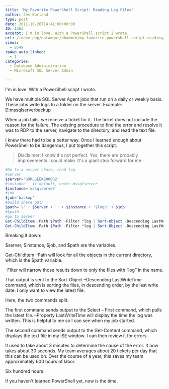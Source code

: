 ```yaml
---
title: 'My Favorite PowerShell Script: Reading Log Files'
author: Jes Borland
type: post
date: 2011-10-28T14:41:00+00:00
ID: 1363
excerpt: I'm in love. With a PowerShell script I wrote.
url: /index.php/datamgmt/dbadmin/my-favorite-powershell-script-reading/
views:
  - 8549
rp4wp_auto_linked:
  - 1
categories:
  - Database Administration
  - Microsoft SQL Server Admin

---
```

I'm in love. With a PowerShell script I wrote. 

We have multiple SQL Server Agent jobs that run on a daily or weekly basis. These jobs write logs to a folder on the server. Example: D:mssqlserverbackup

When a job fails, we receive a ticket for it. The ticket does not include the reason for the failure. The existing procedure to find the error and resolve it was to RDP to the server, navigate to the directory, and read the text file. 

I knew there had to be a better way. Once I learned enough about PowerShell to be dangerous, I put together this script. 

> Disclaimer: I know it's not perfect. Yes, there are probably improvements I could make. It's a giant step forward for me.

```powershell
#Go to a server share, read log 
#server
$server='GRRLGEEK2008R2'
#instance - if default, enter mssqlserver
$instance='mssqlserver'
#job
$job='backup'
#build share path
$path='\' + $Server + '' + $instance + '$logs' + $job
#$path
#go to server
Get-ChildItem -Path $Path -Filter *log | Sort-Object -Descending LastWriteTime | Select -First 1 -Property LastWriteTime 
Get-ChildItem -Path $Path -Filter *log | Sort-Object -Descending LastWriteTime | Select -First 1 | Get-Content
```

Breaking it down: 

$server, $instance, $job, and $path are the variables. 

Get-ChildItem –Path will look for all the objects in the current directory, which is the $path variable. 

-Filter will narrow those results down to only the files with “log” in the name. 

That output is sent to the Sort-Object –Descending LastWriteTime command, which is sorting the files, in descending order, by the last write date. I only want to view the latest file. 

Here, the two commands split. 

The first command sends output to the Select – First command, which pulls the latest file. –Property LastWriteTime will display the time the log was written. This is helpful to me so I can see when my job started. 

The second command sends output to the Get-Content command, which displays the text file in my ISE window. I can then review it for errors. 

It used to take about 3 minutes to determine the cause of the error. It now takes about 30 seconds. My team averages about 20 tickets per day that this can be used on. Over the course of a year, this saves my team approximately 600 hours of labor.

Six hundred hours. 

If you haven't learned PowerShell yet, now is the time.